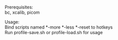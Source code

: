 Prerequisites:  
    bc, xcalib, picom  

Usage:  
    Bind scripts named *-more *-less *-reset to hotkeys  
    Run profile-save.sh or profile-load.sh for usage  
